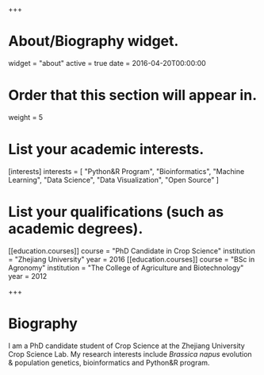 +++
# About/Biography widget.
widget = "about"
active = true
date = 2016-04-20T00:00:00

# Order that this section will appear in.
weight = 5

# List your academic interests.
[interests]
  interests = [
    "Python&R Program",
    "Bioinformatics",
    "Machine Learning",
    "Data Science",
    "Data Visualization",
    "Open Source"
  ]

# List your qualifications (such as academic degrees).
[[education.courses]]
  course = "PhD Candidate in Crop Science"
  institution = "Zhejiang University"
  year = 2016
[[education.courses]]
  course = "BSc in Agronomy"
  institution = "The College of Agriculture and Biotechnology"
  year = 2012
 
+++

# Biography

I am a PhD candidate student of Crop Science at the Zhejiang University Crop Science Lab. My research interests include *Brassica napus* evolution & population genetics, bioinformatics and Python&R program.
